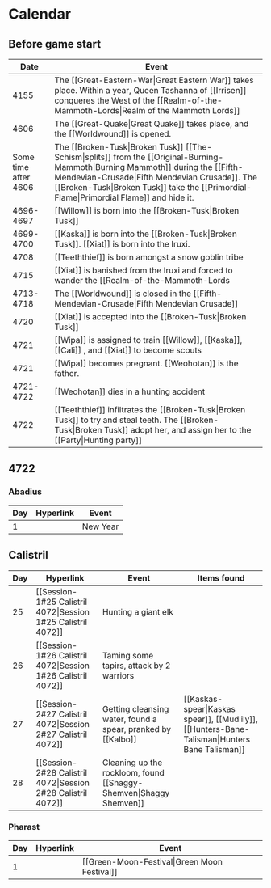 # Calendar
## Before game start
| Date |  Event                                                                                           |
|  ---  |  ---  | 
| 4155 | The [[Great-Eastern-War\|Great Eastern War]] takes place. Within a year, Queen Tashanna of [[Irrisen]] conqueres the West of the [[Realm-of-the-Mammoth-Lords\|Realm of the Mammoth Lords]] |
| 4606 | The [[Great-Quake\|Great Quake]] takes place, and the [[Worldwound]] is opened. |
| Some time after 4606 | The [[Broken-Tusk\|Broken Tusk]] [[The-Schism\|splits]] from the [[Original-Burning-Mammoth\|Burning Mammoth]] during the [[Fifth-Mendevian-Crusade\|Fifth Mendevian Crusade]]. The [[Broken-Tusk\|Broken Tusk]] take the [[Primordial-Flame\|Primordial Flame]] and hide it. |
| 4696-4697 |  [[Willow]] is born into the [[Broken-Tusk\|Broken Tusk]] |
| 4699-4700 | [[Kaska]] is born into the [[Broken-Tusk\|Broken Tusk]]. [[Xiat]] is born into the Iruxi.            |
| 4708 | [[Teeththief]] is born amongst a snow goblin tribe |
| 4715 |[[Xiat]] is banished from the Iruxi and forced to wander the [[Realm-of-the-Mammoth-Lords|the Realm]]    |
| 4713-4718 | The [[Worldwound]] is closed in the [[Fifth-Mendevian-Crusade\|Fifth Mendevian Crusade]] |
| 4720 |[[Xiat]] is accepted into the [[Broken-Tusk\|Broken Tusk]]                                                   |
| 4721 | [[Wipa]]  is assigned to train [[Willow]], [[Kaska]], [[Cali]] , and [[Xiat]]  to become scouts |
| 4721| [[Wipa]] becomes pregnant. [[Weohotan]] is the father.                                        |
| 4721-4722 | [[Weohotan]] dies in a hunting accident                                                       |
| 4722 | [[Teeththief]] infiltrates the [[Broken-Tusk\|Broken Tusk]] to try and steal teeth. The [[Broken-Tusk\|Broken Tusk]] adopt her, and assign her to the [[Party\|Hunting party]] |

## 4722
### Abadius
| Day | Hyperlink                     | Event                                    |
| --- | ----------------------------- | ---------------------------------------- |
| 1   |                               | New Year                                 |

## Calistril
| Day | Hyperlink                     | Event                                    |Items found|
| --- | ----------------------------- | ---------------------------------------- |----------------- |
| 25  | [[Session-1#25 Calistril 4072\|Session 1#25 Calistril 4072]] | Hunting a giant elk                      | |
| 26  | [[Session-1#26 Calistril 4072\|Session 1#26 Calistril 4072]] | Taming some tapirs, attack by 2 warriors | |
| 27  | [[Session-2#27 Calistril 4072\|Session 2#27 Calistril 4072]] | Getting cleansing water, found a spear, pranked by [[Kalbo]] | [[Kaskas-spear\|Kaskas spear]], [[Mudlily]], [[Hunters-Bane-Talisman\|Hunters Bane Talisman]] |
| 28  | [[Session-2#28 Calistril 4072\|Session 2#28 Calistril 4072]] | Cleaning up the rockloom, found [[Shaggy-Shemven\|Shaggy Shemven]]  | |

### Pharast
| Day | Hyperlink | Event                   |
| --- | --------- | ----------------------- |
| 1   |           | [[Green-Moon-Festival\|Green Moon Festival]] |

